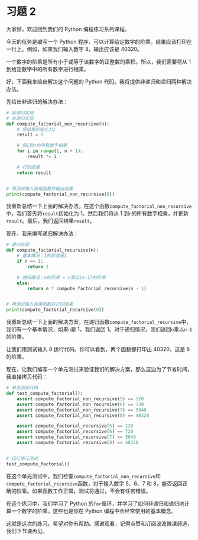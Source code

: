 # 习题 2

大家好，欢迎回到我们的 Python 编程练习系列课程。

今天的任务是编写一个 Python 程序，可以计算给定数字的阶乘。结果应该打印在一行上。例如，如果我们输入数字 8，输出应该是 40320。

一个数字的阶乘是所有小于或等于该数字的正整数的乘积。所以，我们需要将从 1 到给定数字中的所有数字进行相乘。

好，下面我来给出解决这个问题的 Python 代码。我将提供非递归和递归两种解决办法。

先给出非递归的解决办法：

```python
# 非递归实现
# 非递归实现
def compute_factorial_non_recursive(n):
    # 将结果初始化为1
    result = 1

    # 将1到n的所有数字相乘
    for i in range(1, n + 1):
        result *= i

    # 打印结果
    return result


# 用测试输入调用函数并输出结果
print(compute_factorial_non_recursive(8))
```

我重新总结一下上面的解决办法。在这个函数`compute_factorial_non_recursive`中，我们首先将`result`初始化为 1。然后我们将从 1 到`n`的所有数字相乘，并更新`result`。最后，我们返回结果`result`。

现在，我来编写递归解决办法：

```python
# 递归实现
def compute_factorial_recursive(n):
    # 基本情况：1的阶乘是1
    if n == 1:
        return 1

    # 递归情况：n的阶乘 = n乘以(n-1)的阶乘
    else:
        return n * compute_factorial_recursive(n - 1)


# 用测试输入调用函数并打印结果
print(compute_factorial_recursive(8))
```

我重新总结一下上面的解决方案。在递归函数`compute_factorial_recursive`中，我们有一个基本情况，如果`n`是 1，我们返回 1。对于递归情况，我们返回`n`乘以`n-1`的阶乘。

让我们用测试输入 8 运行代码。你可以看到，两个函数都打印出 40320，这是 8 的阶乘。

现在，让我们编写一个单元测试来验证我们的解决方案，那么这边为了节省时间，我直接拷贝代码：

```python
# 单元测试代码
def test_compute_factorial():
    assert compute_factorial_non_recursive(5) == 120
    assert compute_factorial_non_recursive(6) == 720
    assert compute_factorial_non_recursive(7) == 5040
    assert compute_factorial_non_recursive(8) == 40320

    assert compute_factorial_recursive(5) == 120
    assert compute_factorial_recursive(6) == 720
    assert compute_factorial_recursive(7) == 5040
    assert compute_factorial_recursive(8) == 40320


# 运行单元测试
test_compute_factorial()
```

在这个单元测试中，我们检查`compute_factorial_non_recursive`和`compute_factorial_recursive`函数，对于输入数字 5、6、7 和 8，能否返回正确的阶乘。如果函数工作正常，测试将通过，不会有任何错误。

在这个练习中，我们学习了 Python 的`for`循环，并学习了如何非递归和递归地计算一个数字的阶乘。这些也是你在 Python 编程中会经常使用的基本概念。

这就是这次的练习。希望对你有帮助。感谢观看，记得点赞和订阅波波微课频道，我们下节课再见。
